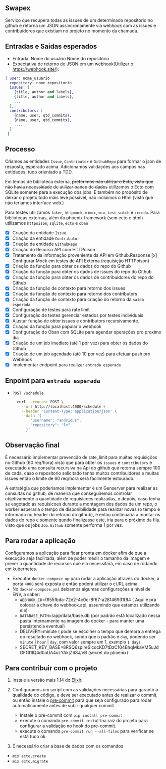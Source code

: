 ## Swapex

Serviço que recupera todas as issues de um determinado repositório no github e retorna um JSON assincronamente via webhook com as issues e contribuidores que existiam no projeto no momento da chamada.

## Entradas e Saídas esperados
- Entrada: Nome do usuário Nome do repositório
- Expectativa de retorno de JSON em um webhook(Utilizar o https://webhook.site/):

```elixir
{ user: nome_usuario
  repository: nome_repositorio
  issues: [
    {title, author and labels},
    {title, author and labels},
    ...
  ],
  contributors: [
    {name, user, qtd_commits},
    {name, user, qtd_commits},
    ....
  ]
 }
```

## Processo

  Criamos as entidades `Issue`, `Contributor` e `GithubRepo` para formar o json de resposta, esperado acima.
  Adicionamos validações aos campos nas entidades, tudo orientado a TDD.

  Em temos de biblioteca externa, ~~preferimos não utilizar o Ecto, visto que não havia necessidade de utilizar banco de dados~~ utilizamos o Ecto com SQLite somente para a execução dos jobs. E também no propósito de deixar o projeto todo mais leve possivel, não incluímos o Html (visto que não teriamos interface web.)

  Para testes utilizamos `faker`, `httpmock`, `mimic`, `mix_test_watch` e `:credo`.
  Para bibliotecas externas, além do phoenix framework (sem ecto e html) utilizamos `httpoison`, `sqlite`, `ecto` e `oban`

  - [x] Criação da entidade `Issue`
  - [x] Criação da entidade `Contributor`
  - [x] Criação da entidade `GithubRepo`
  - [x] Criação do Recurso API com HTTPoison
  - [x] Tratamento da informação proveniente da API em Github.Response
    [x] Configurar Mock em testes de API Externa (requisição HTTPoison)
  - [x] Criação da função para obter os dados do repo do Github
  - [x] Criação da função para obter os dados de issues do repo do Github
  - [x] Criação da função para obter os dados de contribuidores do repo do Github
  - [x] Criação da função de contexto para retorno dos issues
  - [x] Criação da função de contexto para retorno dos contributors
  - [x] Criação da função de contexto para criação do retorno da `saída esperada`
  - [x] Configuração de testes para rate limit
  - [x] Configuração de testes gerenciar estados por testes individuais
  - [x] Ajustar função de obter issues e contributors recursivamente.
  - [x] Criaçao da função para popular o webhook
  - [x] Configuração do Oban com SQLite para agendar operações pro proximo dia
  - [x] Criação de um job imediato (até 1 por vez) para obter os dados do Github
  - [x] Criação de um job agendado (até 10 por vez) para efetuar push pro Webhook
  - [x] Implementar endpoint para realizar `entrada esperada`

## Enpoint para `entrada esperada`

  - `POST /schedule`

    ```bash
      curl --request POST \
        --url http://localhost:4000/schedule \
        --header 'Content-Type: application/json' \
        --data '{
            "username": "andridus",
            "repository": "lx"
          }'
    ```

## Observação final
  É necessário implementar prevenção de rate_limit para muitas requisições no Github (60 req/hora) visto que para obter os `issues` e `contributors` é executado uma consulta recursiva na Api do github que retorna sempre 100 de cada, caso o repositorio solicitado tenha muitos contribuidores e muitas issues então o limite de 60 req/hora será facilmente estourado.

  A estratégia que poderiamos implementar é um Genserver para realizar as consultas no github, de maneira que conseguiremos controlar objetivamente a quantidade de requisicoes realizadas, e depois, caso tenha se esgotado as requisicoes durante a montagem dos dados de um repo, o worker esperaria o tempo de disponibilidade para realizar novas (o tempo é informado no header do retorno do github), e então continuaria a montar os dados do repo e somente qundo finalizasse este, iria para o próximo da fila. visto que os jobs `Job.Github` somente performa 1 por vez.

## Para rodar a aplicação
  Configuramos a aplicação para ficar pronta em docker afim de que a execução seja facilitada, além de poder medir o tamanho da imagem e prever a quantidade de recursos que ela necessitará, em caso de rodando em kubernetes.

  * Executar `docker-compose up` para rodar a aplicação através do docker, a porta `4000` será exposta e então poderá utilizar o cURL acima.
  * No `docker-compose.yml` deixamos algumas configurações a nivel de ENV, a saber:
      - `WEBHOOK_ID`=f855fbda-72e2-4c0c-8f67-a28146931f84 ( Aqui é pra colocar a chave do webhook.api, assumindo que estamos utilizando ele)
      - `DATABASE_PATH`=/app/data/base.db (por padrão está localizado nessa pasta internamente na imagem do docker - para manter uma persistencia eventual)
      - DELIVERY=minute ( pode se escolher o tempo que demora a entrega do resultado no webhook, sendo que o padrão é `day`, podendo ser `minute` | `hour` | `day`, com valor sempre em 1, exemplo `1 day`)
      - SECRET_KEY_BASE=8RSQ6spireSlcocKD7tDzC104BhqMkaVM5uJdGFGl1IQ4d0aUA4ozYAkjZ68J/vB (secret do phoenix)

## Para contribuir com o projeto

 1. Instale a versão mais 1.14 do [Elixir](https://elixir-lang.org/install.html).

 2. Configuramos um script com as validações necessárias para garantir a qualidade do código, e deve ser executado antes de realizar o commit, ou então instale o [pre-commit](https://pre-commit.com/) para que seja configurado para rodar automaticamente antes de subir qualquer commit.

    - Instale o pre-commit com `pip install pre-commit`
    - execute o comando `pre-commit install`na raiz do projeto para configurar a validação no hook do pre-commit.
    - execute o comando `pre-commit run --all-files` para verificar se está tudo ok.

  3. É necessário criar a base de dados com os comandos
  - `mix ecto.create`
  - `mix ecto.migrate`
